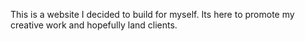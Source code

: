 This is a website I decided to build for myself. Its here to promote my creative work and hopefully land clients. 
